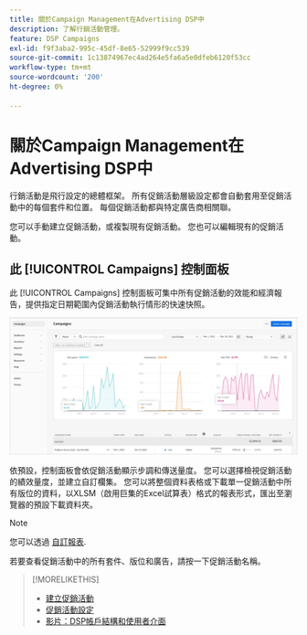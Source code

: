 ```yaml
---
title: 關於Campaign Management在Advertising DSP中
description: 了解行銷活動管理。
feature: DSP Campaigns
exl-id: f9f3aba2-995c-45df-8e65-52999f9cc539
source-git-commit: 1c13874967ec4ad264e5fa6a5e0dfeb6120f53cc
workflow-type: tm+mt
source-wordcount: '200'
ht-degree: 0%

---
```


# 關於Campaign Management在Advertising DSP中

行銷活動是飛行設定的總體框架。 所有促銷活動層級設定都會自動套用至促銷活動中的每個套件和位置。 每個促銷活動都與特定廣告商相關聯。

您可以手動建立促銷活動，或複製現有促銷活動。 您也可以編輯現有的促銷活動。

## 此 [!UICONTROL Campaigns] 控制面板

<!-- standardize on "dashboard" or "view" -->
此 [!UICONTROL Campaigns] 控制面板可集中所有促銷活動的效能和經濟報告，提供指定日期範圍內促銷活動執行情形的快速快照。

![促銷活動控制面板](/help/dsp/assets/campaign-dashboard.png)

依預設，控制面板會依促銷活動顯示步調和傳送量度。 您可以選擇檢視促銷活動的績效量度，並建立自訂欄集。 您可以將整個資料表格或下載單一促銷活動中所有版位的資料，以XLSM（啟用巨集的Excel試算表）格式的報表形式，匯出至瀏覽器的預設下載資料夾。

>[!NOTE]
>
>您可以透過 [自訂報表](/help/dsp/reports/report-about.md).

若要查看促銷活動中的所有套件、版位和廣告，請按一下促銷活動名稱。

>[!MORELIKETHIS]
>
>* [建立促銷活動](campaign-create.md)
>* [促銷活動設定](campaign-settings.md)
>* [影片：DSP帳戶結構和使用者介面](https://experienceleague.adobe.com/docs/advertising-cloud-learn/tutorials/dsp/ui.html)


